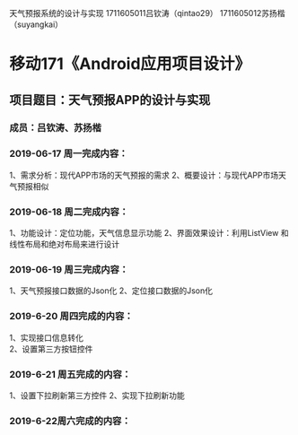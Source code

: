 天气预报系统的设计与实现
1711605011吕钦涛（qintao29）
1711605012苏扬楷（suyangkai）

# 移动171《Android应用项目设计》
## 项目题目：天气预报APP的设计与实现
### 成员：吕钦涛、苏扬楷

### 2019-06-17 周一完成内容：
1、需求分析：现代APP市场的天气预报的需求
2、概要设计：与现代APP市场天气预报相似


### 2019-06-18 周二完成内容：
1、功能设计：定位功能，天气信息显示功能
2、界面效果设计：利用ListView 和线性布局和绝对布局来进行设计


### 2019-06-19 周三完成内容：
1、天气预报接口数据的Json化
2、定位接口数据的Json化


### 2019-6-20 周四完成的内容：
1、实现接口信息转化    
2、设置第三方按钮控件


### 2019-6-21 周五完成的内容：
1、设置下拉刷新第三方控件 
2、实现下拉刷新功能


### 2019-6-22周六完成的内容：

